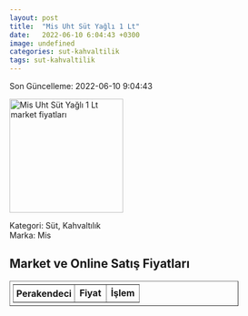 ```yaml
---
layout: post
title:  "Mis Uht Süt Yağlı 1 Lt"
date:   2022-06-10 6:04:43 +0300
image: undefined
categories: sut-kahvaltilik
tags: sut-kahvaltilik
---
```


Son Güncelleme: 2022-06-10 9:04:43

<img src="undefined" width="200" alt="Mis Uht Süt Yağlı 1 Lt market fiyatları" />

Kategori: Süt, Kahvaltılık
<br />
Marka: Mis

<h2>Market ve Online Satış Fiyatları</h2>

<table border="1" style="padding: 5px;width:80%;">
  <tr>
    <td style="padding: 5px;"><strong>Perakendeci</strong></td>
    <td><strong>Fiyat</strong></td>
    <td><strong>İşlem</strong></td>
  </tr>
  
</table>
